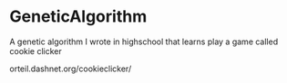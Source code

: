 # GeneticAlgorithm

A genetic algorithm I wrote in highschool that learns play a game called cookie clicker

orteil.dashnet.org/cookieclicker/
